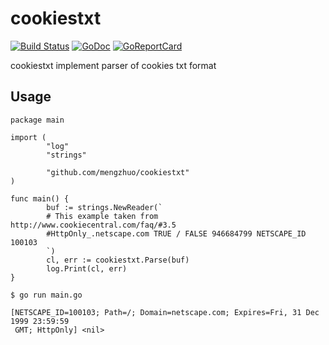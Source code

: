 # cookiestxt

[![Build Status](https://travis-ci.org/mengzhuo/cookiestxt.svg?branch=master)](https://travis-ci.org/mengzhuo/cookiestxt)
[![GoDoc](https://godoc.org/github.com/mengzhuo/cookiestxt?status.svg)](https://godoc.org/github.com/mengzhuo/cookiestxt)
[![GoReportCard](https://goreportcard.com/badge/github.com/mengzhuo/cookiestxt)](https://goreportcard.com/report/github.com/mengzhuo/cookiestxt)

cookiestxt implement parser of cookies txt format

## Usage

```golang
package main

import (
        "log"
        "strings"

        "github.com/mengzhuo/cookiestxt"
)

func main() {
        buf := strings.NewReader(`
        # This example taken from http://www.cookiecentral.com/faq/#3.5
        #HttpOnly_.netscape.com TRUE / FALSE 946684799 NETSCAPE_ID 100103
        `)
        cl, err := cookiestxt.Parse(buf)
        log.Print(cl, err)
}
```

```
$ go run main.go 

[NETSCAPE_ID=100103; Path=/; Domain=netscape.com; Expires=Fri, 31 Dec 1999 23:59:59
 GMT; HttpOnly] <nil>
```
